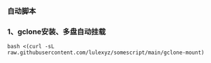 ### 自动脚本
### 1、gclone安装、多盘自动挂载
```
bash <(curl -sL raw.githubusercontent.com/lulexyz/somescript/main/gclone-mount)
```
